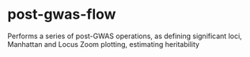 # post-gwas-flow
Performs a series of post-GWAS operations, as defining significant loci, Manhattan and Locus Zoom plotting, estimating heritability
